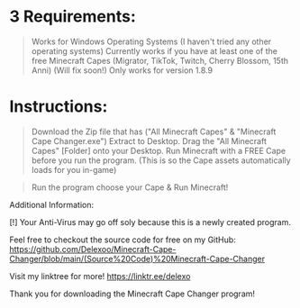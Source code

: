 # 3 Requirements:

> Works for Windows Operating Systems (I haven't tried any other operating systems)
> Currently works if you have at least one of the free Minecraft Capes (Migrator, TikTok, Twitch, Cherry Blossom, 15th Anni) (Will fix soon!)
> Only works for version 1.8.9

# Instructions:

> Download the Zip file that has ("All Minecraft Capes" & "Minecraft Cape Changer.exe")
> Extract to Desktop.
> Drag the "All Minecraft Capes" [Folder] onto your Desktop.
> Run Minecraft with a FREE Cape before you run the program.
(This is so the Cape assets automatically loads for you in-game)

> Run the program choose your Cape & Run Minecraft!


Additional Information:

[!] Your Anti-Virus may go off soly because this is a newly created program.

Feel free to checkout the source code for free on my GitHub: https://github.com/Delexoo/Minecraft-Cape-Changer/blob/main/(Source%20Code)%20Minecraft-Cape-Changer

Visit my linktree for more! https://linktr.ee/delexo

Thank you for downloading the Minecraft Cape Changer program!

